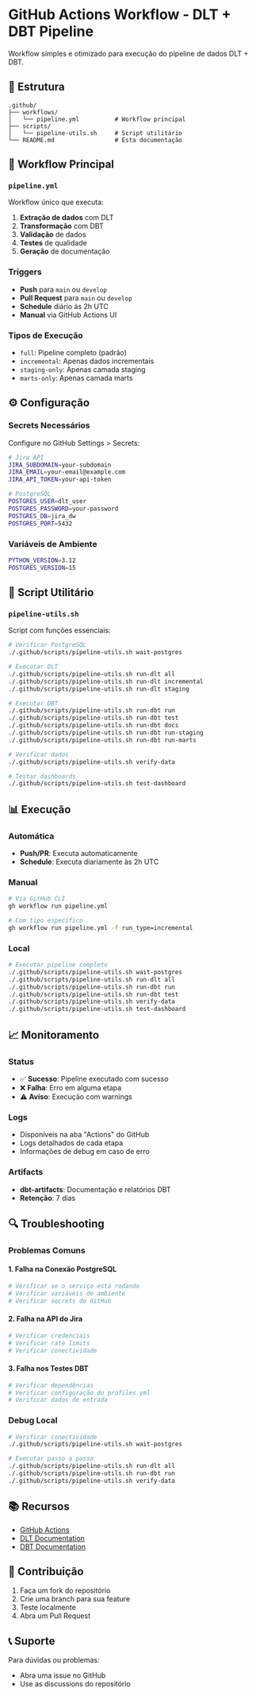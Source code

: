# GitHub Actions Workflow - DLT + DBT Pipeline

Workflow simples e otimizado para execução do pipeline de dados DLT + DBT.

## 📁 Estrutura

```
.github/
├── workflows/
│   └── pipeline.yml          # Workflow principal
├── scripts/
│   └── pipeline-utils.sh     # Script utilitário
└── README.md                 # Esta documentação
```

## 🚀 Workflow Principal

### **`pipeline.yml`**
Workflow único que executa:
1. **Extração de dados** com DLT
2. **Transformação** com DBT
3. **Validação** de dados
4. **Testes** de qualidade
5. **Geração** de documentação

### **Triggers**
- **Push** para `main` ou `develop`
- **Pull Request** para `main` ou `develop`
- **Schedule** diário às 2h UTC
- **Manual** via GitHub Actions UI

### **Tipos de Execução**
- `full`: Pipeline completo (padrão)
- `incremental`: Apenas dados incrementais
- `staging-only`: Apenas camada staging
- `marts-only`: Apenas camada marts

## ⚙️ Configuração

### **Secrets Necessários**
Configure no GitHub Settings > Secrets:

```bash
# Jira API
JIRA_SUBDOMAIN=your-subdomain
JIRA_EMAIL=your-email@example.com
JIRA_API_TOKEN=your-api-token

# PostgreSQL
POSTGRES_USER=dlt_user
POSTGRES_PASSWORD=your-password
POSTGRES_DB=jira_dw
POSTGRES_PORT=5432
```

### **Variáveis de Ambiente**
```bash
PYTHON_VERSION=3.12
POSTGRES_VERSION=15
```

## 🔧 Script Utilitário

### **`pipeline-utils.sh`**
Script com funções essenciais:

```bash
# Verificar PostgreSQL
./.github/scripts/pipeline-utils.sh wait-postgres

# Executar DLT
./.github/scripts/pipeline-utils.sh run-dlt all
./.github/scripts/pipeline-utils.sh run-dlt incremental
./.github/scripts/pipeline-utils.sh run-dlt staging

# Executar DBT
./.github/scripts/pipeline-utils.sh run-dbt run
./.github/scripts/pipeline-utils.sh run-dbt test
./.github/scripts/pipeline-utils.sh run-dbt docs
./.github/scripts/pipeline-utils.sh run-dbt run-staging
./.github/scripts/pipeline-utils.sh run-dbt run-marts

# Verificar dados
./.github/scripts/pipeline-utils.sh verify-data

# Testar dashboards
./.github/scripts/pipeline-utils.sh test-dashboard
```

## 📊 Execução

### **Automática**
- **Push/PR**: Executa automaticamente
- **Schedule**: Executa diariamente às 2h UTC

### **Manual**
```bash
# Via GitHub CLI
gh workflow run pipeline.yml

# Com tipo específico
gh workflow run pipeline.yml -f run_type=incremental
```

### **Local**
```bash
# Executar pipeline completo
./.github/scripts/pipeline-utils.sh wait-postgres
./.github/scripts/pipeline-utils.sh run-dlt all
./.github/scripts/pipeline-utils.sh run-dbt run
./.github/scripts/pipeline-utils.sh run-dbt test
./.github/scripts/pipeline-utils.sh verify-data
./.github/scripts/pipeline-utils.sh test-dashboard
```

## 📈 Monitoramento

### **Status**
- ✅ **Sucesso**: Pipeline executado com sucesso
- ❌ **Falha**: Erro em alguma etapa
- ⚠️ **Aviso**: Execução com warnings

### **Logs**
- Disponíveis na aba "Actions" do GitHub
- Logs detalhados de cada etapa
- Informações de debug em caso de erro

### **Artifacts**
- **dbt-artifacts**: Documentação e relatórios DBT
- **Retenção**: 7 dias

## 🔍 Troubleshooting

### **Problemas Comuns**

#### **1. Falha na Conexão PostgreSQL**
```bash
# Verificar se o serviço está rodando
# Verificar variáveis de ambiente
# Verificar secrets do GitHub
```

#### **2. Falha na API do Jira**
```bash
# Verificar credenciais
# Verificar rate limits
# Verificar conectividade
```

#### **3. Falha nos Testes DBT**
```bash
# Verificar dependências
# Verificar configuração do profiles.yml
# Verificar dados de entrada
```

### **Debug Local**
```bash
# Verificar conectividade
./.github/scripts/pipeline-utils.sh wait-postgres

# Executar passo a passo
./.github/scripts/pipeline-utils.sh run-dlt all
./.github/scripts/pipeline-utils.sh run-dbt run
./.github/scripts/pipeline-utils.sh verify-data
```

## 📚 Recursos

- [GitHub Actions](https://docs.github.com/en/actions)
- [DLT Documentation](https://dlthub.com/docs)
- [DBT Documentation](https://docs.getdbt.com/)

## 🤝 Contribuição

1. Faça um fork do repositório
2. Crie uma branch para sua feature
3. Teste localmente
4. Abra um Pull Request

## 📞 Suporte

Para dúvidas ou problemas:
- Abra uma issue no GitHub
- Use as discussions do repositório